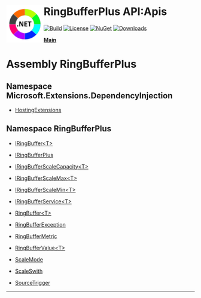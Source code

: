 # <img align="left" width="100" height="100" src="../images/icon.png">RingBufferPlus API:Apis 

[![Build](https://github.com/FRACerqueira/RingBufferPlus/workflows/Build/badge.svg)](https://github.com/FRACerqueira/RingBufferPlus/actions/workflows/build.yml)
[![License](https://img.shields.io/badge/License-MIT-brightgreen.svg)](https://github.com/FRACerqueira/RingBufferPlus/blob/master/LICENSE)
[![NuGet](https://img.shields.io/nuget/v/RingBufferPlus)](https://www.nuget.org/packages/RingBufferPlus/)
[![Downloads](https://img.shields.io/nuget/dt/RingBufferPlus)](https://www.nuget.org/packages/RingBufferPlus/)

[**Main**](../index.md#table-of-contents)

# Assembly RingBufferPlus

## Namespace Microsoft.Extensions.DependencyInjection

- [HostingExtensions](./microsoft.extensions.dependencyinjection.hostingextensions.md)

## Namespace RingBufferPlus

- [IRingBuffer&lt;T&gt;](./ringbufferplus.iringbuffer-1.md)

- [IRingBufferPlus](./ringbufferplus.iringbufferplus.md)

- [IRingBufferScaleCapacity&lt;T&gt;](./ringbufferplus.iringbufferscalecapacity-1.md)

- [IRingBufferScaleMax&lt;T&gt;](./ringbufferplus.iringbufferscalemax-1.md)

- [IRingBufferScaleMin&lt;T&gt;](./ringbufferplus.iringbufferscalemin-1.md)

- [IRingBufferService&lt;T&gt;](./ringbufferplus.iringbufferservice-1.md)

- [RingBuffer&lt;T&gt;](./ringbufferplus.ringbuffer-1.md)

- [RingBufferException](./ringbufferplus.ringbufferexception.md)

- [RingBufferMetric](./ringbufferplus.ringbuffermetric.md)

- [RingBufferValue&lt;T&gt;](./ringbufferplus.ringbuffervalue-1.md)

- [ScaleMode](./ringbufferplus.scalemode.md)

- [ScaleSwith](./ringbufferplus.scaleswith.md)

- [SourceTrigger](./ringbufferplus.sourcetrigger.md)


- - -
